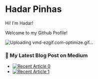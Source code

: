 # Hadar Pinhas

Hi! I'm Hadar!

Welcome to my Github Profile!

![Uploading vmd-ezgif.com-optimize.gif…]()

### 📝 My Latest Blog Post on Medium
- <a target="_blank" href="https://github-readme-medium-recent-article.vercel.app/medium/@hadarpinhas/0"><img src="https://github-readme-medium-recent-article.vercel.app/medium/@hadarpinhas/0" alt="Recent Article 0"></a>
- <a target="_blank" href="https://github-readme-medium-recent-article.vercel.app/medium/@hadarpinhas/1"><img src="https://github-readme-medium-recent-article.vercel.app/medium/@hadarpinhas/1" alt="Recent Article 1"></a> <br>

<!--

### 🌱 My Contributions So Far!
![github stats](https://github-readme-stats.vercel.app/api?username=hadarpinhas&show_icons=true)

**hadarpinhas/hadarpinhas** is a ✨ _special_ ✨ repository because its `README.md` (this file) appears on your GitHub profile.

Here are some ideas to get you started:

- 🔭 I’m currently working on ...
- 🌱 I’m currently learning ...
- 👯 I’m looking to collaborate on ...
- 🤔 I’m looking for help with ...
- 💬 Ask me about ...
- 📫 How to reach me: ...
- 😄 Pronouns: ...
- ⚡ Fun fact: ...
-->
